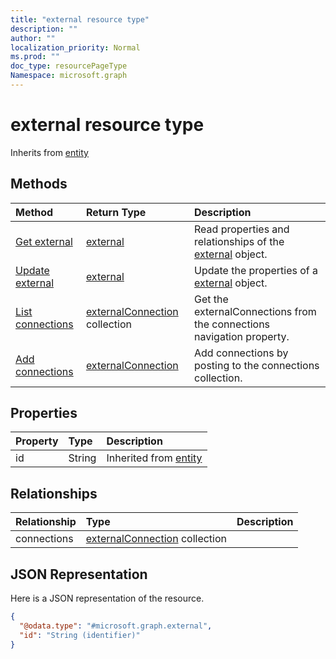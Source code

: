 ```yaml
---
title: "external resource type"
description: ""
author: ""
localization_priority: Normal
ms.prod: ""
doc_type: resourcePageType
Namespace: microsoft.graph
---
```



# external resource type




Inherits from [entity](../resources/entity.md)

## Methods
|Method|Return Type|Description|
|:---|:---|:---|
|[Get external](../api/external-get.md)|[external](../resources/external.md)|Read properties and relationships of the [external](../resources/external.md) object.|
|[Update external](../api/external-update.md)|[external](../resources/external.md)|Update the properties of a [external](../resources/external.md) object.|
|[List connections](../api/external-list-connections.md)|[externalConnection](../resources/externalConnection.md) collection|Get the externalConnections from the connections navigation property.|
|[Add connections](../api/external-post-connections.md)|[externalConnection](../resources/externalConnection.md)|Add connections by posting to the connections collection.|

## Properties
|Property|Type|Description|
|:---|:---|:---|
|id|String| Inherited from [entity](../resources/entity.md)|

## Relationships
|Relationship|Type|Description|
|:---|:---|:---|
|connections|[externalConnection](../resources/externalConnection.md) collection||

## JSON Representation
Here is a JSON representation of the resource.
<!-- {
  "blockType": "resource",
  "keyProperty": "id",
  "@odata.type": "microsoft.graph.external",
  "baseType": "microsoft.graph.entity",
  "openType": false
}
-->
``` json
{
  "@odata.type": "#microsoft.graph.external",
  "id": "String (identifier)"
}
```

